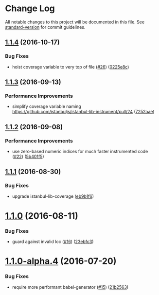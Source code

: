 # Change Log

All notable changes to this project will be documented in this file. See [standard-version](https://github.com/conventional-changelog/standard-version) for commit guidelines.

<a name="1.1.4"></a>
## [1.1.4](https://github.com/istanbuljs/istanbul-lib-instrument/compare/v1.1.3...v1.1.4) (2016-10-17)


### Bug Fixes

* hoist coverage variable to very top of file ([#26](https://github.com/istanbuljs/istanbul-lib-instrument/issues/26)) ([0225e8c](https://github.com/istanbuljs/istanbul-lib-instrument/commit/0225e8c))



<a name="1.1.3"></a>
## [1.1.3](https://github.com/istanbuljs/istanbul-lib-instrument/compare/v1.1.2...v1.1.3) (2016-09-13)


### Performance Improvements

* simplify coverage variable naming https://github.com/istanbuljs/istanbul-lib-instrument/pull/24 ([7252aae](https://github.com/istanbuljs/istanbul-lib-instrument/commit/7252aae))



<a name="1.1.2"></a>
## [1.1.2](https://github.com/istanbuljs/istanbul-lib-instrument/compare/v1.1.1...v1.1.2) (2016-09-08)


### Performance Improvements

* use zero-based numeric indices for much faster instrumented code ([#22](https://github.com/istanbuljs/istanbul-lib-instrument/issues/22)) ([5b401f5](https://github.com/istanbuljs/istanbul-lib-instrument/commit/5b401f5))



<a name="1.1.1"></a>
## [1.1.1](https://github.com/istanbuljs/istanbul-lib-instrument/compare/v1.1.0...v1.1.1) (2016-08-30)


### Bug Fixes

* upgrade istanbul-lib-coverage ([eb9b1f6](https://github.com/istanbuljs/istanbul-lib-instrument/commit/eb9b1f6))



<a name="1.1.0"></a>
# [1.1.0](https://github.com/istanbuljs/istanbul-lib-instrument/compare/v1.1.0-alpha.4...v1.1.0) (2016-08-11)


### Bug Fixes

* guard against invalid loc ([#16](https://github.com/istanbuljs/istanbul-lib-instrument/issues/16)) ([23ebfc3](https://github.com/istanbuljs/istanbul-lib-instrument/commit/23ebfc3))



<a name="1.1.0-alpha.4"></a>
# [1.1.0-alpha.4](https://github.com/istanbuljs/istanbul-lib-instrument/compare/v1.0.0-alpha.5...v1.1.0-alpha.4) (2016-07-20)


### Bug Fixes

* require more performant babel-generator ([#15](https://github.com/istanbuljs/istanbul-lib-instrument/issues/15)) ([21b2563](https://github.com/istanbuljs/istanbul-lib-instrument/commit/21b2563))
